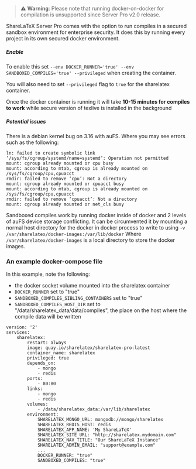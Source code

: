 > ⚠️ **Warning**: Please note that running docker-on-docker for compilation is unsupported since Server Pro v2.0 release. 

ShareLaTeX Server Pro comes with the option to run compiles in a secured sandbox environment for enterprise security. It does this by running every project in its own secured docker environment. 

##### Enable

To enable this set `--env DOCKER_RUNNER='true' --env SANDBOXED_COMPILES='true' --privileged` when creating the container.

You will also need to set `--privileged` flag to `true` for the sharelatex container.

Once the docker container is running it will take **10-15 minutes for compiles to work** while secure version of texlive is installed in the background


##### Potential issues

There is a debian kernel bug on 3.16 with auFS. Where you may see errors such as the following:

	ln: failed to create symbolic link 
	‘/sys/fs/cgroup/systemd/name=systemd’: Operation not permitted 
	mount: cgroup already mounted or cpu busy 
	mount: according to mtab, cgroup is already mounted on 
	/sys/fs/cgroup/cpu,cpuacct 
	rmdir: failed to remove ‘cpu’: Not a directory 
	mount: cgroup already mounted or cpuacct busy 
	mount: according to mtab, cgroup is already mounted on 
	/sys/fs/cgroup/cpu,cpuacct 
	rmdir: failed to remove ‘cpuacct’: Not a directory 
	mount: cgroup already mounted or net_cls busy 

Sandboxed compiles work by running docker inside of docker and 2 levels of auFS device storage conflicting. It can be circumvented it by mounting a normal host directory for the docker in docker process to write to using `-v /var/sharelatex/docker-images:/var/lib/docker` Where `/var/sharelatex/docker-images` is a local directory to store the docker images.


### An example docker-compose file

In this example, note the following:

- the docker socket volume mounted into the sharelatex container
- `DOCKER_RUNNER` set to "true"
- `SANDBOXED_COMPILES_SIBLING_CONTAINERS` set to "true"
- `SANDBOXED_COMPILES_HOST_DIR` set to "/data/sharelatex_data/data/compiles", the place on the host where the compile data will be written

```
version: '2'
services:
    sharelatex:
        restart: always
        image: quay.io/sharelatex/sharelatex-pro:latest
        container_name: sharelatex
        privileged: true
        depends_on:
            - mongo
            - redis
        ports:
            - 80:80
        links:
            - mongo
            - redis
        volumes:
            - /data/sharelatex_data:/var/lib/sharelatex
        environment:
            SHARELATEX_MONGO_URL: mongodb://mongo/sharelatex
            SHARELATEX_REDIS_HOST: redis
            SHARELATEX_APP_NAME: 'My ShareLaTeX'
            SHARELATEX_SITE_URL: "http://sharelatex.mydomain.com"
            SHARELATEX_NAV_TITLE: "Our ShareLaTeX Instance"
            SHARELATEX_ADMIN_EMAIL: "support@example.com"
            ...
            DOCKER_RUNNER: "true"
            SANDBOXED_COMPILES: "true"
```

